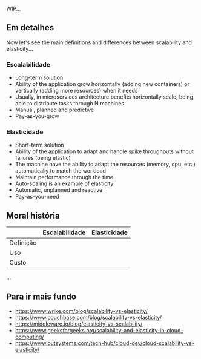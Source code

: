 WIP...

## Em detalhes

Now let's see the main definitions and differences between scalability and elasticity...

### Escalabilidade

- Long-term solution
- Ability of the application grow horizontally (adding new containers) or vertically (adding more resources) when it needs
- Usually, in microservices architecture benefits horizontally scale, being able to distribute tasks through N machines
- Manual, planned and predictive
- Pay-as-you-grow

### Elasticidade

- Short-term solution
- Ability of the application to adapt and handle spike throughputs without failures (being elastic)
- The machine have the ability to adapt the resources (memory, cpu, etc.) automatically to match the workload
- Maintain performance through the time
- Auto-scaling is an example of elasticity
- Automatic, unplanned and reactive
- Pay-as-you-need

## Moral história

|           | Escalabilidade | Elasticidade |
| --------- | -------------- | ------------ |
| Definição |                |              |
| Uso       |                |              |
| Custo     |                |              |

…

## Para ir mais fundo

- <https://www.wrike.com/blog/scalability-vs-elasticity/>
- <https://www.couchbase.com/blog/scalability-vs-elasticity/>
- <https://middleware.io/blog/elasticity-vs-scalability/>
- <https://www.geeksforgeeks.org/scalability-and-elasticity-in-cloud-computing/>
- <https://www.outsystems.com/tech-hub/cloud-dev/cloud-scalability-vs-elasticity/>
